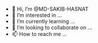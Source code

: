 - 👋 Hi, I’m @MD-SAKIB-HASNAT
- 👀 I’m interested in ...
- 🌱 I’m currently learning ...
- 💞️ I’m looking to collaborate on ...
- 📫 How to reach me ...

<!---
MD-SAKIB-HASNAT/MD-SAKIB-HASNAT is a ✨ special ✨ repository because its `README.md` (this file) appears on your GitHub profile.
You can click the Preview link to take a look at your changes.
--->
